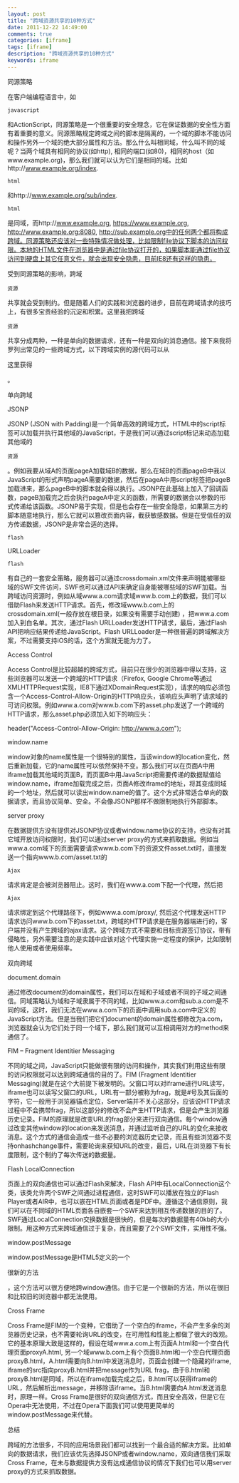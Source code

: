 ```yaml
---
layout: post
title: "跨域资源共享的10种方式"
date: 2011-12-22 14:49:00 
comments: true
categories: [iframe]
tags: [iframe]
description: "跨域资源共享的10种方式"
keywords: iframe
---
```



 
 
 
  同源策略
 
 
  在客户端编程语言中，如
  
   
    javascript
   
  
  和ActionScript，同源策略是一个很重要的安全理念，它在保证数据的安全性方面有着重要的意义。同源策略规定跨域之间的脚本是隔离的，一个域的脚本不能访问和操作另外一个域的绝大部分属性和方法。那么什么叫相同域，什么叫不同的域呢？当两个域具有相同的协议(如http),
 相同的端口(如80)，相同的host（如www.example.org)，那么我们就可以认为它们是相同的域。比如http://www.example.org/index.
  
   
    html
   
  
  和http://www.example.org/sub/index.
  
   
    html
   
  
  是同域，而http://www.example.org,
 https://www.example.org, http://www.example.org:8080, http://sub.example.org中的任何两个都将构成跨域。同源策略还应该对一些特殊情况做处理，比如限制file协议下脚本的访问权限。本地的HTML文件在浏览器中是通过file协议打开的，如果脚本能通过file协议访问到硬盘上其它任意文件，就会出现安全隐患，目前IE8还有这样的隐患。
 
 
  受到同源策略的影响，跨域
  
   
    资源
   
  
  共享就会受到制约。但是随着人们的实践和浏览器的进步，目前在跨域请求的技巧上，有很多宝贵经验的沉淀和积累。这里我把跨域
  
   
    资源
   
  
  共享分成两种，一种是单向的数据请求，还有一种是双向的消息通信。接下来我将罗列出常见的一些跨域方式，以下跨域实例的源代码可以从
  
   这里获得
  
  。
 
 
  单向跨域
 
 
  JSONP
 
 
  JSONP (JSON with Padding)是一个简单高效的跨域方式，HTML中的script标签可以加载并执行其他域的JavaScript，于是我们可以通过script标记来动态加载其他域的
  
   
    资源
   
  
  。例如我要从域A的页面pageA加载域B的数据，那么在域B的页面pageB中我以JavaScript的形式声明pageA需要的数据，然后在pageA中用script标签把pageB加载进来，那么pageB中的脚本就会得以执行。JSONP在此基础上加入了回调函数，pageB加载完之后会执行pageA中定义的函数，所需要的数据会以参数的形式传递给该函数。JSONP易于实现，但是也会存在一些安全隐患，如果第三方的脚本随意地执行，那么它就可以篡改页面内容，截获敏感数据。但是在受信任的双方传递数据，JSONP是非常合适的选择。
 
 
  
   
    flash
   
  
  URLLoader
 
 
  
   
    flash
   
  
  有自己的一套安全策略，服务器可以通过crossdomain.xml文件来声明能被哪些域的SWF文件访问，SWF也可以通过API来确定自身能被哪些域的SWF加载。当跨域访问资源时，例如从域www.a.com请求域www.b.com上的数据，我们可以借助Flash来发送HTTP请求。首先，修改域www.b.com上的crossdomain.xml(一般存放在根目录，如果没有需要手动创建)
 ，把www.a.com加入到白名单。其次，通过Flash URLLoader发送HTTP请求，最后，通过Flash API把响应结果传递给JavaScript。Flash URLLoader是一种很普遍的跨域解决方案，不过需要支持iOS的话，这个方案就无能为力了。
 
 
  Access Control
 
 
  Access Control是比较超越的跨域方式，目前只在很少的浏览器中得以支持，这些浏览器可以发送一个跨域的HTTP请求（Firefox, Google Chrome等通过XMLHTTPRequest实现，IE8下通过XDomainRequest实现），请求的响应必须包含一个Access-Control-Allow-Origin的HTTP响应头，该响应头声明了请求域的可访问权限。例如www.a.com对www.b.com下的asset.php发送了一个跨域的HTTP请求，那么asset.php必须加入如下的响应头：
 
 
  
   header("Access-Control-Allow-Origin: http://www.a.com");
  
 
 
  window.name
 
 
 
 
  window对象的name属性是一个很特别的属性，当该window的location变化，然后重新加载，它的name属性可以依然保持不变。那么我们可以在页面A中用iframe加载其他域的页面B，而页面B中用JavaScript把需要传递的数据赋值给window.name，iframe加载完成之后，页面A修改iframe的地址，将其变成同域的一个地址，然后就可以读出window.name的值了。这个方式非常适合单向的数据请求，而且协议简单、安全。不会像JSONP那样不做限制地执行外部脚本。
 
 
  server proxy
 
 
  在数据提供方没有提供对JSONP协议或者window.name协议的支持，也没有对其它域开放访问权限时，我们可以通过server proxy的方式来抓取数据。例如当www.a.com域下的页面需要请求www.b.com下的资源文件asset.txt时，直接发送一个指向www.b.com/asset.txt的
  
   
    Ajax
   
  
  请求肯定是会被浏览器阻止。这时，我们在www.a.com下配一个代理，然后把
  
   
    Ajax
   
  
  请求绑定到这个代理路径下，例如www.a.com/proxy/,
 然后这个代理发送HTTP请求访问www.b.com下的asset.txt，跨域的HTTP请求是在服务器端进行的，客户端并没有产生跨域的ajax请求。这个跨域方式不需要和目标资源签订协议，带有侵略性，另外需要注意的是实践中应该对这个代理实施一定程度的保护，比如限制他人使用或者使用频率。
 
 
  双向跨域
 
 
  document.domain
 
 
  通过修改document的domain属性，我们可以在域和子域或者不同的子域之间通信。同域策略认为域和子域隶属于不同的域，比如www.a.com和sub.a.com是不同的域，这时，我们无法在www.a.com下的页面中调用sub.a.com中定义的JavaScript方法。但是当我们把它们document的domain属性都修改为a.com，浏览器就会认为它们处于同一个域下，那么我们就可以互相调用对方的method来通信了。
 
 
  FIM – Fragment Identitier Messaging
 
 
  不同的域之间，JavaScript只能做很有限的访问和操作，其实我们利用这些有限的访问权限就可以达到跨域通信的目的了。FIM (Fragment Identitier Messaging)就是在这个大前提下被发明的。父窗口可以对iframe进行URL读写，iframe也可以读写父窗口的URL，URL有一部分被称为frag，就是#号及其后面的字符，它一般用于浏览器锚点定位，Server端并不关心这部分，应该说HTTP请求过程中不会携带frag，所以这部分的修改不会产生HTTP请求，但是会产生浏览器历史记录。FIM的原理就是改变URL的frag部分来进行双向通信。每个window通过改变其他window的location来发送消息，并通过监听自己的URL的变化来接收消息。这个方式的通信会造成一些不必要的浏览器历史记录，而且有些浏览器不支持onhashchange事件，需要轮询来获知URL的改变，最后，URL在浏览器下有长度限制，这个制约了每次传送的数据量。
 
 
  Flash LocalConnection
 
 
  页面上的双向通信也可以通过Flash来解决，Flash API中有LocalConnection这个类，该类允许两个SWF之间通过进程通信，这时SWF可以播放在独立的Flash Player或者AIR中，也可以嵌在HTML页面或者是PDF中。遵循这个通信原则，我们可以在不同域的HTML页面各自嵌套一个SWF来达到相互传递数据的目的了。SWF通过LocalConnection交换数据是很快的，但是每次的数据量有40kb的大小限制。用这种方式来跨域通信过于复杂，而且需要了2个SWF文件，实用性不强。
 
 
  window.postMessage
 
 
  window.postMessage是HTML5定义的一个
  
   很新的方法
  
  ，这个方法可以很方便地跨window通信。由于它是一个很新的方法，所以在很旧和比较旧的浏览器中都无法使用。
 
 
  Cross Frame
 
 
  Cross Frame是FIM的一个变种，它借助了一个空白的iframe，不会产生多余的浏览器历史记录，也不需要轮询URL的改变，在可用性和性能上都做了很大的改观。它的基本原理大致是这样的，假设在域www.a.com上有页面A.html和一个空白代理页面proxyA.html, 另一个域www.b.com上有个页面B.html和一个空白代理页面proxyB.html，A.html需要向B.html中发送消息时，页面会创建一个隐藏的iframe, iframe的src指向proxyB.html并把message作为URL
 frag，由于B.html和proxyB.html是同域，所以在iframe加载完成之后，B.html可以获得iframe的URL，然后解析出message，并移除该iframe。当B.html需要向A.html发送消息时，原理一样。Cross Frame是很好的双向通信方式，而且安全高效，但是它在Opera中无法使用，不过在Opera下面我们可以使用更简单的window.postMessage来代替。
 
 
  总结
 
 
  跨域的方法很多，不同的应用场景我们都可以找到一个最合适的解决方案。比如单向的数据请求，我们应该优先选择JSONP或者window.name，双向通信我们采取Cross Frame，在未与数据提供方没有达成通信协议的情况下我们也可以用server proxy的方式来抓取数据。
 


